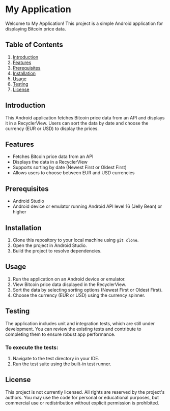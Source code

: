 # My Application

Welcome to My Application! This project is a simple Android application for displaying Bitcoin price data.

## Table of Contents
1. [Introduction](#introduction)
2. [Features](#features)
3. [Prerequisites](#prerequisites)
4. [Installation](#installation)
5. [Usage](#usage)
6. [Testing](#testing)
7. [License](#license)

## Introduction
This Android application fetches Bitcoin price data from an API and displays it in a RecyclerView. Users can sort the data by date and choose the currency (EUR or USD) to display the prices.

## Features
- Fetches Bitcoin price data from an API
- Displays the data in a RecyclerView
- Supports sorting by date (Newest First or Oldest First)
- Allows users to choose between EUR and USD currencies

## Prerequisites
- Android Studio
- Android device or emulator running Android API level 16 (Jelly Bean) or higher

## Installation
1. Clone this repository to your local machine using `git clone`.
2. Open the project in Android Studio.
3. Build the project to resolve dependencies.

## Usage
1. Run the application on an Android device or emulator.
2. View Bitcoin price data displayed in the RecyclerView.
3. Sort the data by selecting sorting options (Newest First or Oldest First).
4. Choose the currency (EUR or USD) using the currency spinner.

## Testing
The application includes unit and integration tests, which are still under development. You can review the existing tests and contribute to completing them to ensure robust app performance.
### To execute the tests:
1. Navigate to the test directory in your IDE.
2. Run the test suite using the built-in test runner.

## License
This project is not currently licensed. All rights are reserved by the project's authors. You may use the code for personal or educational purposes, but commercial use or redistribution without explicit permission is prohibited.

